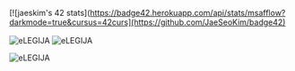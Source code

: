 [![jaeskim's 42 stats](https://badge42.herokuapp.com/api/stats/msafflow?darkmode=true&cursus=42curs](https://github.com/JaeSeoKim/badge42)

<img align="center" src="https://github-readme-stats.vercel.app/api/top-langs/?username=eLEGIJA&layout=compact&hide=htm&theme=radical&hide_border=1&bg_color=0c1116&text_color=fb94a7" alt="eLEGIJA" />
<img align="center" src="https://github-readme-stats.vercel.app/api?username=eLEGIJA&show_icons=true&theme=radical&hide_border=1&bg_color=0c1116&text_color=fb94a7" alt="eLEGIJA" />
<p align="left"> <img src="https://komarev.com/ghpvc/?username=eLEGIJA" alt="eLEGIJA" /> </p>

